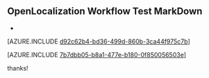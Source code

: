 ## OpenLocalization Workflow Test MarkDown
* 

[AZURE.INCLUDE [d92c62b4-bd36-499d-860b-3ca44f975c7b](calleeMd1.md)]



[AZURE.INCLUDE [7b7dbb05-b8a1-477e-b180-0f850056503e](calleeMd2.md)]

 
thanks!